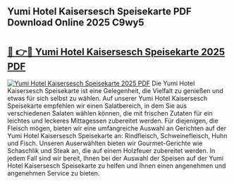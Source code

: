 ## Yumi Hotel Kaisersesch Speisekarte PDF Download Online 2025 C9wy5

# <h2><a href="http://gc66a8e.nevu.top/?p=Yumi+Hotel+Kaisersesch+Speisekarte">🔗 👉🔴 Yumi Hotel Kaisersesch Speisekarte 2025 PDF</a></h2>

[![Yumi Hotel Kaisersesch Speisekarte 2025 PDF](https://i.imgur.com/dBaPXMq.png)](http://gc66a8e.nevu.top/?p=Yumi+Hotel+Kaisersesch+Speisekarte)
Die Yumi Hotel Kaisersesch Speisekarte ist eine Gelegenheit, die Vielfalt zu genießen und etwas für sich selbst zu wählen. Auf unserer Yumi Hotel Kaisersesch Speisekarte empfehlen wir einen Salatbereich, in dem Sie aus verschiedenen Salaten wählen können, die mit frischen Zutaten für ein leichtes und leckeres Mittagessen zubereitet werden. Für diejenigen, die Fleisch mögen, bieten wir eine umfangreiche Auswahl an Gerichten auf der Yumi Hotel Kaisersesch Speisekarte an: Rindfleisch, Schweinefleisch, Huhn und Fisch. Unseren Auserwählten bieten wir Gourmet-Gerichte wie Schaschlik und Steak an, die auf einem Holzfeuer zubereitet werden. In jedem Fall sind wir bereit, Ihnen bei der Auswahl der Speisen auf der Yumi Hotel Kaisersesch Speisekarte zu helfen und Ihnen einen angenehmen und angenehmen Service zu bieten.
